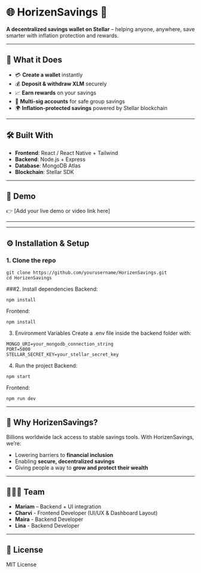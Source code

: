 # 🌐 HorizenSavings 💸  
**A decentralized savings wallet on Stellar** – helping anyone, anywhere, save smarter with inflation protection and rewards.  

---

## 🚀 What it Does  
- 💳 **Create a wallet** instantly  
- 💰 **Deposit & withdraw XLM** securely  
- 📈 **Earn rewards** on your savings  
- 🔐 **Multi-sig accounts** for safe group savings  
- 🌍 **Inflation-protected savings** powered by Stellar blockchain  

---

## 🛠️ Built With  
- **Frontend**: React / React Native + Tailwind  
- **Backend**: Node.js + Express  
- **Database**: MongoDB Atlas  
- **Blockchain**: Stellar SDK  

---

## 🎥 Demo  
👉 [Add your live demo or video link here]  

---

---
## ⚙️ Installation & Setup  

### 1. Clone the repo  
```
git clone https://github.com/yourusername/HorizenSavings.git
cd HorizenSavings
```

###2. Install dependencies
Backend:
```cd backend
npm install
```
Frontend:
```cd frontend
npm install
```

3. Environment Variables
Create a .env file inside the backend folder with:
```
MONGO_URI=your_mongodb_connection_string
PORT=5000
STELLAR_SECRET_KEY=your_stellar_secret_key
```
4. Run the project
Backend:
```
npm start
```
Frontend:
```
npm run dev
```
---

## 🌟 Why HorizenSavings?  
Billions worldwide lack access to stable savings tools. With HorizenSavings, we’re:  
- Lowering barriers to **financial inclusion**  
- Enabling **secure, decentralized savings**  
- Giving people a way to **grow and protect their wealth**  

---

## 👩🏽‍💻 Team  
- **Mariam** – Backend + UI integration  
- **Charvi** - Frontend Developer (UI/UX & Dashboard Layout)
- **Maira** - Backend Developer
- **Lina** - Backend Developer 

---

## 📜 License  
MIT License  
